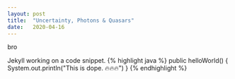 ```yaml
---
layout: post
title:  "Uncertainty, Photons & Quasars"
date:   2020-04-16
---
```

bro



Jekyll working on a code snippet.
{% highlight java %}
public helloWorld() {
    System.out.println("This is dope. 🔥🔥🔥")
}
{% endhighlight %}